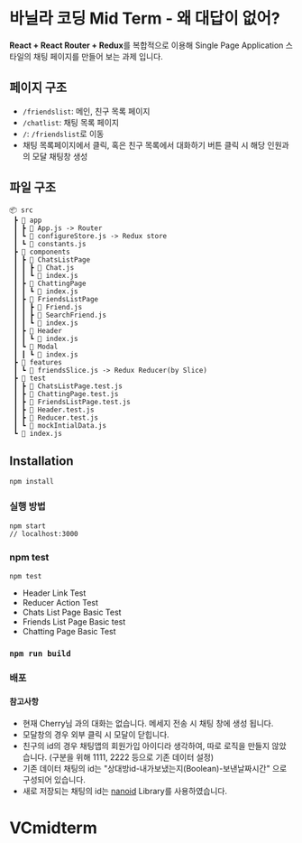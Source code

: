 # 바닐라 코딩 Mid Term - 왜 대답이 없어?

**React + React Router + Redux**를 복합적으로 이용해 Single Page Application 스타일의 채팅 페이지를 만들어 보는 과제 입니다.

## 페이지 구조

  - `/friendslist`: 메인, 친구 목록 페이지
  - `/chatlist`: 채팅 목록 페이지
  - `/`: `/friendslist`로 이동
  - 채팅 목록페이지에서 클릭, 혹은 친구 목록에서 대화하기 버튼 클릭 시 해당 인원과의 모달 채팅창 생성

## 파일 구조
```
📦 src
 ┣ 📂 app
 ┃ ┣ 📜 App.js -> Router
 ┃ ┗ 📜 configureStore.js -> Redux store
 ┃ ┗ 📜 constants.js
 ┣ 📂 components
 ┃ ┣ 📂 ChatsListPage
 ┃ ┃ ┣ 📜 Chat.js
 ┃ ┃ ┗ 📜 index.js
 ┃ ┣ 📂 ChattingPage
 ┃ ┃ ┗ 📜 index.js
 ┃ ┣ 📂 FriendsListPage
 ┃ ┃ ┣ 📜 Friend.js
 ┃ ┃ ┣ 📜 SearchFriend.js
 ┃ ┃ ┗ 📜 index.js
 ┃ ┣ 📂 Header
 ┃ ┃ ┗ 📜 index.js
 ┃ ┗ 📂 Modal
 ┃ ┃ ┗ 📜 index.js
 ┣ 📂 features
 ┃ ┗ 📜 friendsSlice.js -> Redux Reducer(by Slice)
 ┣ 📂 test
 ┃ ┣ 📜 ChatsListPage.test.js
 ┃ ┣ 📜 ChattingPage.test.js
 ┃ ┣ 📜 FriendsListPage.test.js
 ┃ ┣ 📜 Header.test.js
 ┃ ┣ 📜 Reducer.test.js
 ┃ ┗ 📜 mockIntialData.js
 ┗ 📜 index.js
```

## Installation

```sh
npm install
```

### 실행 방법

```sh
npm start
// localhost:3000
```

### npm test
```
npm test
```

 - Header Link Test
 - Reducer Action Test
 - Chats List Page Basic Test
 - Friends List Page Basic test
 - Chatting Page Basic Test

### `npm run build`
### 배포
#### 참고사항
 - 현재 Cherry님 과의 대화는 없습니다. 메세지 전송 시 채팅 창에 생성 됩니다.
 - 모달창의 경우 외부 클릭 시 모달이 닫힙니다.
 - 친구의 id의 경우 채팅앱의 회원가입 아이디라 생각하여, 따로 로직을 만들지 않았습니다. (구분을 위해 1111, 2222 등으로 기존 데이터 설정)
 - 기존 데이터 채팅의 id는 "상대방id-내가보냈는지(Boolean)-보낸날짜시간" 으로 구성되어 있습니다.
 - 새로 저장되는 채팅의 id는 [nanoid](https://github.com/ai/nanoid) Library를 사용하였습니다.
# VCmidterm
